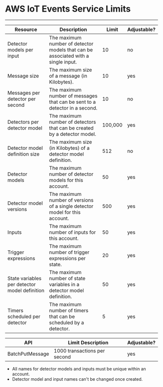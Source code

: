 # AWS IoT Events Service Limits<a name="iotevents-limits"></a>


****  

| Resource | Description | Limit | Adjustable? | 
| --- | --- | --- | --- | 
| Detector models per input | The maximum number of detector models that can be associated with a single input\. | 10 | no | 
| Message size | The maximum size of a message \(in Kilobytes\)\. | 10 | yes | 
| Messages per detector per second | The maximum number of messages that can be sent to a detector in a second\. | 10 | no | 
| Detectors per detector model | The maximum number of detectors that can be created by a detector model\. | 100,000 | yes | 
| Detector model definition size | The maximum size \(in Kilobytes\) of a detector model definition\. | 512 | no | 
| Detector models | The maximum number of detector models for this account\. | 50 | yes | 
| Detector model versions | The maximum number of versions of a single detector model for this account\. | 500 | yes | 
| Inputs | The maximum number of inputs for this account\. | 50 | yes | 
| Trigger expressions | The maximum number of trigger expressions per state\. | 20 | yes | 
| State variables per detector model definition | The maximum number of state variables in a detector model definition\. | 50 | yes | 
| Timers scheduled per detector | The maximum number of timers that can be scheduled by a detector\. | 5 | yes | 


| API | Limit Description | Adjustable? | 
| --- | --- | --- | 
| BatchPutMessage | 1000 transactions per second | yes | 
+ All names for detector models and inputs must be unique within an account\.
+ Detector model and input names can't be changed once created\.
